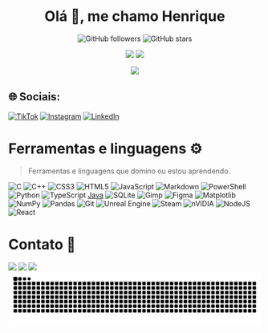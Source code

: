 
<h1 align="center">Olá 👋, me chamo Henrique</h1>

<div align="center">
  
  ![GitHub followers](https://img.shields.io/github/followers/Rickzinho3?style=social)
![GitHub stars](https://img.shields.io/github/stars/Rickzinho3?style=social)
  
</div>

<div align="center">
  <img loading="lazy" height="180em" src="https://github-readme-stats.vercel.app/api/top-langs/?username=Rickzinho3&layout=compact&langs_count=7&theme=dracula"/>
  <img loading="lazy" height="180em" src="https://github-readme-stats.vercel.app/api?username=Rickzinho3&show_icons=true&theme=dracula&include_all_commits=true&count_private=true"/>

  ![](https://nirzak-streak-stats.vercel.app/?user=Rickzinho3&theme=dark&hide_border=false)
</div>

## 🌐 Sociais:
[![TikTok](https://img.shields.io/badge/TikTok-%23000000.svg?logo=TikTok&logoColor=white)](https://tiktok.com/@j_henriqueferreira) [![Instagram](https://img.shields.io/badge/Instagram-%23E4405F.svg?logo=Instagram&logoColor=white)](https://instagram.com/henrique.ilf) [![LinkedIn](https://img.shields.io/badge/LinkedIn-%230077B5.svg?logo=linkedin&logoColor=white)](https://linkedin.com/in/josé-henrique-) 

<h1>Ferramentas e linguagens ⚙️</h1>

> Ferramentas e linguagens que domino ou estou aprendendo.

<div>
  
![C](https://img.shields.io/badge/c-%2300599C.svg?style=for-the-badge&logo=c&logoColor=white) ![C++](https://img.shields.io/badge/c++-%2300599C.svg?style=for-the-badge&logo=c%2B%2B&logoColor=white) ![CSS3](https://img.shields.io/badge/css3-%231572B6.svg?style=for-the-badge&logo=css3&logoColor=white) ![HTML5](https://img.shields.io/badge/html5-%23E34F26.svg?style=for-the-badge&logo=html5&logoColor=white) ![JavaScript](https://img.shields.io/badge/javascript-%23323330.svg?style=for-the-badge&logo=javascript&logoColor=%23F7DF1E) ![Markdown](https://img.shields.io/badge/markdown-%23000000.svg?style=for-the-badge&logo=markdown&logoColor=white) ![PowerShell](https://img.shields.io/badge/PowerShell-%235391FE.svg?style=for-the-badge&logo=powershell&logoColor=white) ![Python](https://img.shields.io/badge/python-3670A0?style=for-the-badge&logo=python&logoColor=ffdd54) ![TypeScript](https://img.shields.io/badge/typescript-%23007ACC.svg?style=for-the-badge&logo=typescript&logoColor=white)
[Java](https://img.shields.io/badge/java-%23007ACC.svg?style=for-the-badge&logo=java&logoColor=white) ![SQLite](https://img.shields.io/badge/sqlite-%2307405e.svg?style=for-the-badge&logo=sqlite&logoColor=white) ![Gimp](https://img.shields.io/badge/Gimp-657D8B?style=for-the-badge&logo=gimp&logoColor=FFFFFF) ![Figma](https://img.shields.io/badge/figma-%23F24E1E.svg?style=for-the-badge&logo=figma&logoColor=white) ![Matplotlib](https://img.shields.io/badge/Matplotlib-%23ffffff.svg?style=for-the-badge&logo=Matplotlib&logoColor=black) ![NumPy](https://img.shields.io/badge/numpy-%23013243.svg?style=for-the-badge&logo=numpy&logoColor=white) ![Pandas](https://img.shields.io/badge/pandas-%23150458.svg?style=for-the-badge&logo=pandas&logoColor=white) ![Git](https://img.shields.io/badge/git-%23F05033.svg?style=for-the-badge&logo=git&logoColor=white) ![Unreal Engine](https://img.shields.io/badge/unrealengine-%23313131.svg?style=for-the-badge&logo=unrealengine&logoColor=white) ![Steam](https://img.shields.io/badge/steam-%23000000.svg?style=for-the-badge&logo=steam&logoColor=white) ![nVIDIA](https://img.shields.io/badge/nVIDIA-%2376B900.svg?style=for-the-badge&logo=nVIDIA&logoColor=white) ![NodeJS](https://img.shields.io/badge/node.js-6DA55F?style=for-the-badge&logo=node.js&logoColor=white) ![React](https://img.shields.io/badge/react-%2320232a.svg?style=for-the-badge&logo=react&logoColor=%2361DAFB)

</div>

<h1>Contato 📩</h1>
<div>
<a href="https://instagram.com/henrique.ilf" target="_blank"><img loading="lazy" src="https://img.shields.io/badge/-Instagram-%23E4405F?style=for-the-badge&logo=instagram&logoColor=white" target="_blank"></a>
<a href = "mailto:henriqueferreiraaf56@gmail.com"><img loading="lazy" src="https://img.shields.io/badge/Gmail-D14836?style=for-the-badge&logo=gmail&logoColor=white" target="_blank"></a>
<a href="https://www.linkedin.com/in/jos%C3%A9-henrique-?utm_source=share&utm_campaign=share_via&utm_content=profile&utm_medium=android_app" target="_blank"><img loading="lazy" src="https://img.shields.io/badge/-LinkedIn-%230077B5?style=for-the-badge&logo=linkedin&logoColor=white" target="_blank"></a>   
</div>

<picture>
  <source media="(prefers-color-scheme: dark)" srcset="https://raw.githubusercontent.com/Rickzinho3/Rickzinho3/output/github-snake-dark.svg" />
  <source media="(prefers-color-scheme: light)" srcset="https://raw.githubusercontent.com/Rickzinho3/Rickzinho3/output/github-snake.svg" />
  <img alt="github-snake" src="https://raw.githubusercontent.com/Rickzinho3/Rickzinho3/output/github-snake.svg" />
</picture>
